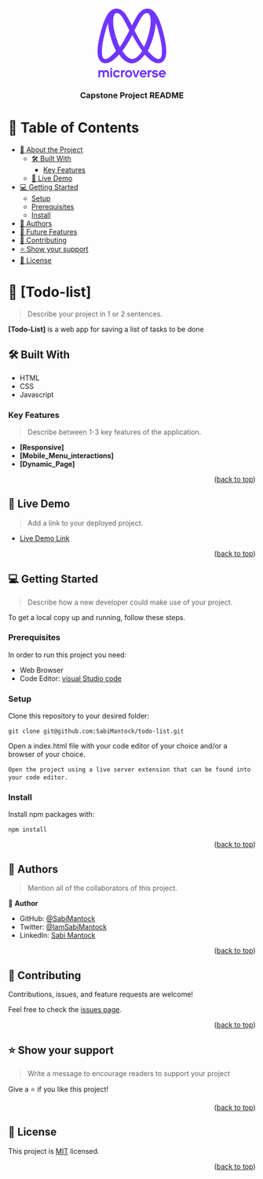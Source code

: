 <a name="readme-top"></a>

<!--
HOW TO USE:
This is an example of how you may give instructions on setting up your project locally.

Modify this file to match your project and remove sections that don't apply.

REQUIRED SECTIONS:
- Table of Contents
- About the Project
  - Built With
  - Live Demo
- Getting Started
- Authors
- Future Features
- Contributing
- Show your support
- Acknowledgements
- License

After you're finished please remove all the comments and instructions!
-->

<div align="center">

  <img src="murple_logo.png" alt="logo" width="140"  height="auto" />
  <br/>

  <h3><b>Capstone Project README </b></h3>

</div>

<!-- TABLE OF CONTENTS -->

# 📗 Table of Contents

- [📖 About the Project](#about-project)
  - [🛠 Built With](#built-with)
    - [Key Features](#key-features)
  - [🚀 Live Demo](#live-demo)
- [💻 Getting Started](#getting-started)
  - [Setup](#setup)
  - [Prerequisites](#prerequisites)
  - [Install](#install)
- [👥 Authors](#authors)
- [🔭 Future Features](#future-features)
- [🤝 Contributing](#contributing)
- [⭐️ Show your support](#support)
- [📝 License](#license)

<!-- PROJECT DESCRIPTION -->

# 📖 [Todo-list] <a name="about-project"></a>

> Describe your project in 1 or 2 sentences.

**[Todo-List]** is a web app for saving a list of tasks to be done

## 🛠 Built With <a name="built-with"></a>

- HTML
- CSS
- Javascript

<!-- Features -->

### Key Features <a name="key-features"></a>

> Describe between 1-3 key features of the application.

- **[Responsive]**
- **[Mobile_Menu_interactions]**
- **[Dynamic_Page]**

<p align="right">(<a href="#readme-top">back to top</a>)</p>

<!-- LIVE DEMO -->

## 🚀 Live Demo <a name="live-demo"></a>

> Add a link to your deployed project.

- [Live Demo Link](https://sabimantock.github.io/todo-list/dist/)

<p align="right">(<a href="#readme-top">back to top</a>)</p>

<!-- GETTING STARTED -->

## 💻 Getting Started <a name="getting-started"></a>

> Describe how a new developer could make use of your project.

To get a local copy up and running, follow these steps.

### Prerequisites

In order to run this project you need:

- Web Browser
- Code Editor: [visual Studio code](https://code.visualstudio.com/)

<!--
Example command:

```sh
 gem install rails
```
 -->

### Setup

Clone this repository to your desired folder:

```
git clone git@github.com:SabiMantock/todo-list.git
```

Open a index.html file with your code editor of your choice and/or a browser of your choice.

```
Open the project using a live server extension that can be found into your code editor.
```

<!--
Example commands:

```sh
  cd my-folder
  git clone git@github.com:myaccount/my-project.git
```
--->

### Install

Install npm packages with:

```
npm install
```

<!--
Example command:

```sh
  cd my-project
  gem install
```
--->

<p align="right">(<a href="#readme-top">back to top</a>)</p>

<!-- AUTHORS -->

## 👥 Authors <a name="authors"></a>

> Mention all of the collaborators of this project.

👤 **Author**

- GitHub: [@SabiMantock](https://github.com/SabiMantock)
- Twitter: [@IamSabiMantock](https://twitter.com/IamSabiMantock)
- LinkedIn: [Sabi Mantock](https://linkedin.com/in/sabi-mantock/)

<p align="right">(<a href="#readme-top">back to top</a>)</p>

<!-- CONTRIBUTING -->

## 🤝 Contributing <a name="contributing"></a>

Contributions, issues, and feature requests are welcome!

Feel free to check the [issues page](../../issues/).

<p align="right">(<a href="#readme-top">back to top</a>)</p>

<!-- SUPPORT -->

## ⭐️ Show your support <a name="support"></a>

> Write a message to encourage readers to support your project

Give a ⭐️ if you like this project!

<p align="right">(<a href="#readme-top">back to top</a>)</p>

<!-- LICENSE -->

## 📝 License <a name="license"></a>

This project is [MIT](./LICENSE) licensed.

<p align="right">(<a href="#readme-top">back to top</a>)</p>
